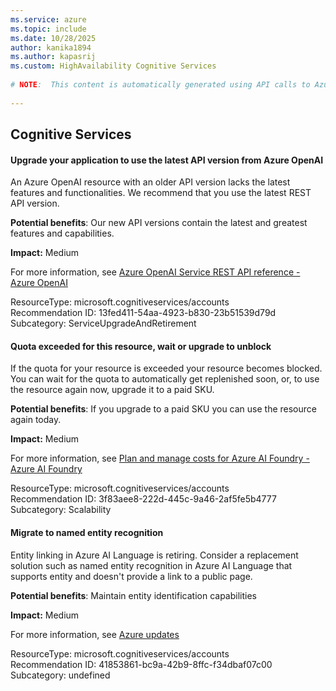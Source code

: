 ```yaml
---
ms.service: azure
ms.topic: include
ms.date: 10/28/2025
author: kanika1894
ms.author: kapasrij
ms.custom: HighAvailability Cognitive Services
  
# NOTE:  This content is automatically generated using API calls to Azure. Any edits made on these files will be overwritten in the next run of the script. 
  
---
```

  
## Cognitive Services  
  
<!--13fed411-54aa-4923-b830-23b51539d79d_begin-->

#### Upgrade your application to use the latest API version from Azure OpenAI  
  
An Azure OpenAI resource with an older API version lacks the latest features and functionalities. We recommend that you use the latest REST API version.  
  
**Potential benefits**: Our new API versions contain the latest and greatest features and capabilities.  

**Impact:** Medium
  
For more information, see [Azure OpenAI Service REST API reference - Azure OpenAI ](/azure/cognitive-services/openai/reference)  

ResourceType: microsoft.cognitiveservices/accounts  
Recommendation ID: 13fed411-54aa-4923-b830-23b51539d79d  
Subcategory: ServiceUpgradeAndRetirement

<!--13fed411-54aa-4923-b830-23b51539d79d_end-->

<!--3f83aee8-222d-445c-9a46-2af5fe5b4777_begin-->

#### Quota exceeded for this resource, wait or upgrade to unblock  
  
If the quota for your resource is exceeded your resource becomes blocked. You can wait for the quota to automatically get replenished soon, or, to use the resource again now, upgrade it to a paid SKU.  
  
**Potential benefits**: If you upgrade to a paid SKU you can use the resource again today.  

**Impact:** Medium
  
For more information, see [Plan and manage costs for Azure AI Foundry - Azure AI Foundry ](/azure/cognitive-services/plan-manage-costs#pay-as-you-go)  

ResourceType: microsoft.cognitiveservices/accounts  
Recommendation ID: 3f83aee8-222d-445c-9a46-2af5fe5b4777  
Subcategory: Scalability

<!--3f83aee8-222d-445c-9a46-2af5fe5b4777_end-->

<!--41853861-bc9a-42b9-8ffc-f34dbaf07c00_begin-->

#### Migrate to named entity recognition  
  
Entity linking in Azure AI Language is retiring. Consider a replacement solution such as named entity recognition in Azure AI Language that supports entity and doesn't provide a link to a public page.  
  
**Potential benefits**: Maintain entity identification capabilities  

**Impact:** Medium
  
For more information, see [Azure updates](https://azure.microsoft.com/updates?id=499851)  

ResourceType: microsoft.cognitiveservices/accounts  
Recommendation ID: 41853861-bc9a-42b9-8ffc-f34dbaf07c00  
Subcategory: undefined

<!--41853861-bc9a-42b9-8ffc-f34dbaf07c00_end-->

<!--articleBody-->
